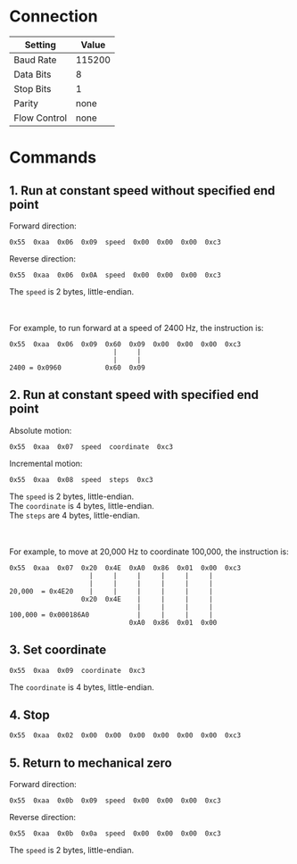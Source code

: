 # Connection
| Setting      | Value  |
|--------------|--------|
| Baud Rate    | 115200 |
| Data Bits    | 8      |
| Stop Bits    | 1      |
| Parity       | none   |
| Flow Control | none   | 

# Commands

## 1. Run at constant speed without specified end point

Forward direction: 
```
0x55  0xaa  0x06  0x09  speed  0x00  0x00  0x00  0xc3
```
Reverse direction: 
```
0x55  0xaa  0x06  0x0A  speed  0x00  0x00  0x00  0xc3
```

The `speed` is 2 bytes, little-endian.<br><br><br>

For example, to run forward at a speed of 2400 Hz, the instruction is: 
```
0x55  0xaa  0x06  0x09  0x60  0x09  0x00  0x00  0x00  0xc3
                          |     |
                          |     |
2400 = 0x0960           0x60  0x09
```

## 2. Run at constant speed with specified end point
Absolute motion:
```
0x55  0xaa  0x07  speed  coordinate  0xc3
```
Incremental motion:
```
0x55  0xaa  0x08  speed  steps  0xc3
```

The `speed` is 2 bytes, little-endian.  
The `coordinate` is 4 bytes, little-endian.  
The `steps` are 4 bytes, little-endian.<br><br><br>

For example, to move at 20,000 Hz to coordinate 100,000, the instruction is:
```
0x55  0xaa  0x07  0x20  0x4E  0xA0  0x86  0x01  0x00  0xc3
                    |     |     |     |     |     |
                    |     |     |     |     |     |
20,000  = 0x4E20    |     |     |     |     |     |
                  0x20  0x4E    |     |     |     |
                                |     |     |     |
100,000 = 0x000186A0            |     |     |     |
                              0xA0  0x86  0x01  0x00
```

## 3. Set coordinate
```
0x55  0xaa  0x09  coordinate  0xc3
```
The `coordinate` is 4 bytes, little-endian. 

## 4. Stop
```
0x55  0xaa  0x02  0x00  0x00  0x00  0x00  0x00  0x00  0xc3
```

## 5. Return to mechanical zero
Forward direction: 
```
0x55  0xaa  0x0b  0x09  speed  0x00  0x00  0x00  0xc3
```
Reverse direction: 
```
0x55  0xaa  0x0b  0x0a  speed  0x00  0x00  0x00  0xc3
```
The ```speed``` is 2 bytes, little-endian.